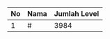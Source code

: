 | No | Nama            | Jumlah Level |
|----|-----------------|--------------|
| 1  | #    |    3984        |
